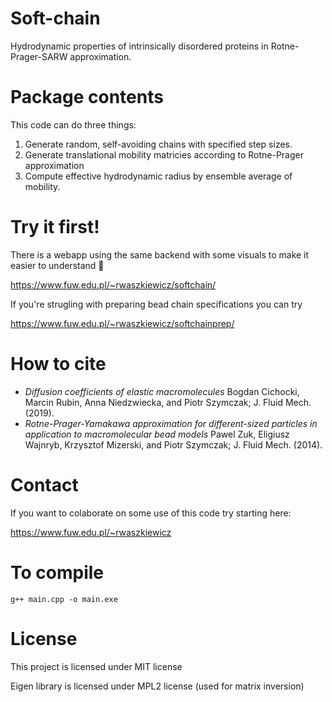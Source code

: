 # Soft-chain
Hydrodynamic properties of intrinsically disordered proteins in Rotne-Prager-SARW approximation.

# Package contents
This code can do three things:
1. Generate random, self-avoiding chains with specified step sizes.
2. Generate translational mobility matricies according to Rotne-Prager approximation
3. Compute effective hydrodynamic radius by ensemble average of mobility.

# Try it first!
There is a webapp using the same backend with some visuals to make it easier to understand :candy:

https://www.fuw.edu.pl/~rwaszkiewicz/softchain/


If you're strugling with preparing bead chain specifications you can try

https://www.fuw.edu.pl/~rwaszkiewicz/softchainprep/

# How to cite
- *Diffusion coefficients of elastic macromolecules* Bogdan Cichocki, Marcin Rubin, Anna Niedzwiecka, and Piotr Szymczak; J. Fluid Mech. (2019).
- *Rotne-Prager-Yamakawa approximation for different-sized particles in application to macromolecular bead models* Pawel Zuk, Eligiusz Wajnryb, Krzysztof Mizerski, and Piotr Szymczak; J. Fluid Mech. (2014).

# Contact
If you want to colaborate on some use of this code try starting here:

https://www.fuw.edu.pl/~rwaszkiewicz

# To compile
`g++ main.cpp -o main.exe`

# License
This project is licensed under MIT license

Eigen library is licensed under MPL2 license (used for matrix inversion)
